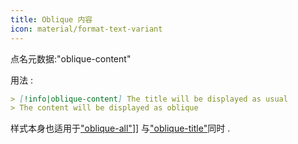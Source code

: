 ```yaml
---
title: Oblique 内容
icon: material/format-text-variant
---
```


点名元数据:"oblique-content"

用法 :
```md
> [!info|oblique-content] The title will be displayed as usual
> The content will be displayed as oblique
```

样式本身也适用于["oblique-all"](../combined-styling/page-19.md)]] 与["oblique-title"](../title-styling/page-19.md)同时 .
